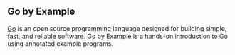 ## Go by Example
[Go](https://golang.org/) is an open source programming language designed for building simple, fast, and reliable software.
Go by Example is a hands-on introduction to Go using annotated example programs.